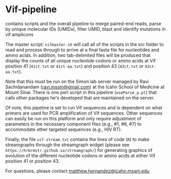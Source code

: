 # Vif-pipeline
contains scripts and the overall pipeline to merge paired-end reads, parse by unique molecular IDs (UMIDs), filter UMID, blast and identify mutations in vif amplicons

The master script: `vifmaster.sh` will call all of the scripts in the src folder to read and process through to arrive at a final fasta file for nucleotides and amino acids. In addition, two tab-delimited files will be produced that display the counts of all unique nucleotide codons or amino acids at Vif position 41 (`41ct.txt` or `41ct-aa.txt`) and position 43 (`43ct.txt` or `43ct-aa.txt`).

Note that this must be run on the Simon lab server managed by Ravi Sachidanandam (ravi.mssm@gmail.com) at the Icahn School of Medicine at Mount Sinai. There is one perl script in this pipeline (`useParse_p.pl`) that calls other packages he's developed that are maintained on the server.

Of note, this pipeline is set to run Vif sequences and is dependent on what primers are used for PCR amplification of Vif sequences. Other sequences can easily be run on this platform and only require adjustment of parameters in the necessary component files (e.g., #1, #6, #7) to accommodate other targeted sequences (e.g., HIV RT).  

Finally, the file `vif-stream.txt` contains the lines of code (`R`) to make streamgraphs through the streamgraph widget (please see `https://hrbrmstr.github.io/streamgraph/`) for generating graphics of evolution of the different nucleotide codons or amino acids at either Vif position 41 or position 43.

For questions, please contact matthew.hernandez@icahn.mssm.edu
